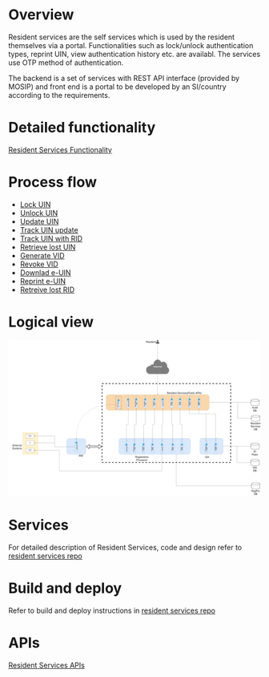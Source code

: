 # Overview

Resident services are the self services which is used by the resident themselves via a portal.  Functionalities  such as lock/unlock authentication types, reprint UIN, view authentication history etc. are availabl. The services use OTP method of authentication. 

The backend is a set of services with REST API interface (provided by MOSIP) and front end is a portal to be developed by an SI/country according to the requirements. 

# Detailed functionality

[Resident Services Functionality](Resident-Services-Functionality)

# Process flow

* [Lock UIN](_images/resident_services/resident_services_lock_uin_flow.jpg)
* [Unlock UIN](_images/resident_services/resident_services_unlock_uin_flow.jpg)
* [Update UIN](_images/resident_services/resident_services_initiate_uin_update_flow.jpg)
* [Track UIN update](_images/resident_services/resident_services_track_uin_update_flow.jpg)
* [Track UIN with RID](_images/resident_services/resident_services_track_uin_with_rid_flow.jpg)
* [Retrieve lost UIN](_images/resident_services/resident_services_retrieve_lost_uin_flow.jpg)
* [Generate VID](_images/resident_services/resident_services_generate_vid_flow.jpg)
* [Revoke VID](_images/resident_services/resident_services_revoke_vid_flow.jpg)
* [Downlad e-UIN](_images/resident_services/resident_services_download_euin_flow.jpg)
* [Reprint e-UIN](_images/resident_services/resident_services_reprint_euin_flow.jpg)
* [Retreive lost RID](_images/resident_services/resident_services_retrieve_lost_rid_flow.jpg)

# Logical view

![Logical diagram](_images/resident_services/resident_services_logical_diagram.jpg)

# Services

For detailed description of Resident Services, code and design refer to [resident services repo](https://github.com/mosip/resident-services) 

# Build and deploy

Refer to build and deploy instructions in [resident services repo](https://github.com/mosip/resident-services) 

# APIs

[Resident Services APIs](Resident-Services-APIs)
